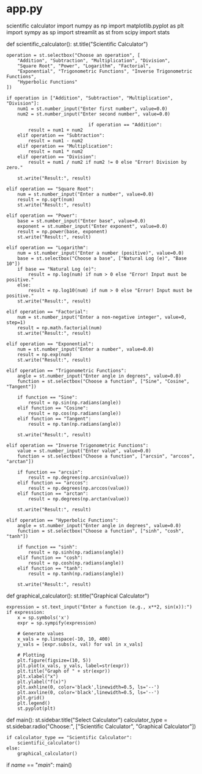 # app.py
scientific calculator
import numpy as np
import matplotlib.pyplot as plt
import sympy as sp
import streamlit as st
from scipy import stats

def scientific_calculator():
    st.title("Scientific Calculator")

    operation = st.selectbox("Choose an operation", [
        "Addition", "Subtraction", "Multiplication", "Division", 
        "Square Root", "Power", "Logarithm", "Factorial", 
        "Exponential", "Trigonometric Functions", "Inverse Trigonometric Functions", 
        "Hyperbolic Functions"
    ])

    if operation in ["Addition", "Subtraction", "Multiplication", "Division"]:
        num1 = st.number_input("Enter first number", value=0.0)
        num2 = st.number_input("Enter second number", value=0.0)
                               
                                  if operation == "Addition":
            result = num1 + num2
        elif operation == "Subtraction":
            result = num1 - num2
        elif operation == "Multiplication":
            result = num1 * num2
        elif operation == "Division":
            result = num1 / num2 if num2 != 0 else "Error! Division by zero."

        st.write("Result:", result)

    elif operation == "Square Root":
        num = st.number_input("Enter a number", value=0.0)
        result = np.sqrt(num)
        st.write("Result:", result)

    elif operation == "Power":
        base = st.number_input("Enter base", value=0.0)
        exponent = st.number_input("Enter exponent", value=0.0)
        result = np.power(base, exponent)
        st.write("Result:", result)

    elif operation == "Logarithm":
        num = st.number_input("Enter a number (positive)", value=0.0)
        base = st.selectbox("Choose a base", ["Natural Log (e)", "Base 10"])
        if base == "Natural Log (e)":
            result = np.log(num) if num > 0 else "Error! Input must be positive."
        else:
            result = np.log10(num) if num > 0 else "Error! Input must be positive."
        st.write("Result:", result)

    elif operation == "Factorial":
        num = st.number_input("Enter a non-negative integer", value=0, step=1)
        result = np.math.factorial(num)
        st.write("Result:", result)

    elif operation == "Exponential":
        num = st.number_input("Enter a number", value=0.0)
        result = np.exp(num)
        st.write("Result:", result)

    elif operation == "Trigonometric Functions":
        angle = st.number_input("Enter angle in degrees", value=0.0)
        function = st.selectbox("Choose a function", ["Sine", "Cosine", "Tangent"])
        
        if function == "Sine":
            result = np.sin(np.radians(angle))
        elif function == "Cosine":
            result = np.cos(np.radians(angle))
        elif function == "Tangent":
            result = np.tan(np.radians(angle))

        st.write("Result:", result)

    elif operation == "Inverse Trigonometric Functions":
        value = st.number_input("Enter value", value=0.0)
        function = st.selectbox("Choose a function", ["arcsin", "arccos", "arctan"])
        
        if function == "arcsin":
            result = np.degrees(np.arcsin(value))
        elif function == "arccos":
            result = np.degrees(np.arccos(value))
        elif function == "arctan":
            result = np.degrees(np.arctan(value))

        st.write("Result:", result)

    elif operation == "Hyperbolic Functions":
        angle = st.number_input("Enter angle in degrees", value=0.0)
        function = st.selectbox("Choose a function", ["sinh", "cosh", "tanh"])
        
        if function == "sinh":
            result = np.sinh(np.radians(angle))
        elif function == "cosh":
            result = np.cosh(np.radians(angle))
        elif function == "tanh":
            result = np.tanh(np.radians(angle))

        st.write("Result:", result)

def graphical_calculator():
    st.title("Graphical Calculator")
    
    expression = st.text_input("Enter a function (e.g., x**2, sin(x)):")
    if expression:
        x = sp.symbols('x')
        expr = sp.sympify(expression)
        
        # Generate values
        x_vals = np.linspace(-10, 10, 400)
        y_vals = [expr.subs(x, val) for val in x_vals]

        # Plotting
        plt.figure(figsize=(10, 5))
        plt.plot(x_vals, y_vals, label=str(expr))
        plt.title("Graph of " + str(expr))
        plt.xlabel("x")
        plt.ylabel("f(x)")
        plt.axhline(0, color='black',linewidth=0.5, ls='--')
        plt.axvline(0, color='black',linewidth=0.5, ls='--')
        plt.grid()
        plt.legend()
        st.pyplot(plt)

def main():
    st.sidebar.title("Select Calculator")
    calculator_type = st.sidebar.radio("Choose:", ["Scientific Calculator", "Graphical Calculator"])

    if calculator_type == "Scientific Calculator":
        scientific_calculator()
    else:
        graphical_calculator()

if _name_ == "_main_":
    main()
